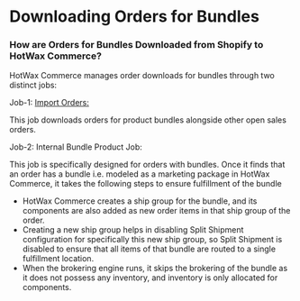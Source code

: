 # Downloading Orders for Bundles

### How are Orders for Bundles Downloaded from Shopify to HotWax Commerce?



HotWax Commerce manages order downloads for bundles through two distinct jobs:

Job-1: [Import Orders:](https://docs.hotwax.co/integration-resources-1/how-are-orders-downloaded-from-shopify-to-hotwax-commerce)

This job downloads orders for product bundles alongside other open sales orders.

Job-2: Internal Bundle Product Job:

This job is specifically designed for orders with bundles. Once it finds that an order has a bundle i.e. modeled as a marketing package in HotWax Commerce, it takes the following steps to ensure fulfillment of the bundle

* HotWax Commerce creates a ship group for the bundle, and its components are also added as new order items in that ship group of the order.
* Creating a new ship group helps in disabling Split Shipment configuration for specifically this new ship group, so Split Shipment is disabled to ensure that all items of that bundle are routed to a single fulfillment location.
* When the brokering engine runs, it skips the brokering of the bundle as it does not possess any inventory, and inventory is only allocated for components.&#x20;
